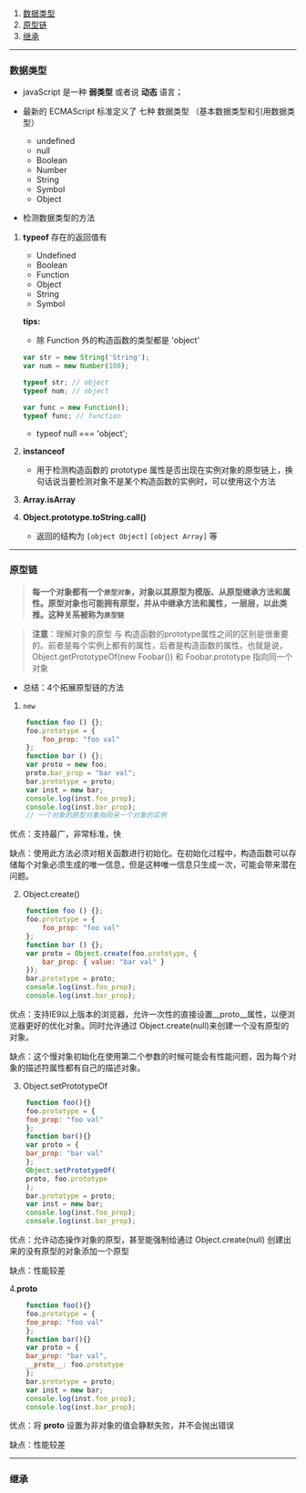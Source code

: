 1. [数据类型](###数据类型)
2. [原型链](###原型链)
3. [继承](###继承)


---

### 数据类型

- javaScript 是一种 **弱类型** 或者说 **动态** 语言；
- 最新的 ECMAScript 标准定义了 七种 数据类型 （基本数据类型和引用数据类型）
    - undefined
    - null
    - Boolean
    - Number
    - String
    - Symbol
    - Object
    
- 检测数据类型的方法
1. **typeof** 存在的返回值有
    - Undefined
    - Boolean
    - Function
    - Object
    - String
    - Symbol

    **tips:**
    - 除 Function 外的构造函数的类型都是 'object'
    ```js
    var str = new String('String');
    var num = new Number(100);

    typeof str; // object
    typeof num; // object

    var func = new Function();
    typeof func; // function
    ```
    - typeof null === 'object';

2. **instanceof**
    - 用于检测构造函数的 prototype 属性是否出现在实例对象的原型链上，换句话说当要检测对象不是某个构造函数的实例时，可以使用这个方法

3. **Array.isArray**
4. **Object.prototype.toString.call()**
    - 返回的结构为 `[object Object]` `[object Array]` 等


---

### 原型链

> **每一个对象都有一个`原型对象`，对象以其原型为模版、从原型继承方法和属性。原型对象也可能拥有原型，并从中继承方法和属性，一层层，以此类推。这种关系被称为`原型链`**

> **注意**：理解对象的原型 与 构造函数的prototype属性之间的区别是很重要的。前者是每个实例上都有的属性，后者是构造函数的属性。也就是说，Object.getPrototypeOf(new Foobar()) 和 Foobar.prototype 指向同一个对象

- 总结：4个拓展原型链的方法

1. `new`

```js
    function foo () {};
    foo.prototype = {
        foo_prop: "foo val"
    };
    function bar () {};
    var proto = new foo;
    proto.bar_prop = "bar val";
    bar.prototype = proto;
    var inst = new bar;
    console.log(inst.foo_prop);
    console.log(inst.bar_prop);
    // 一个对象的原型对象指向另一个对象的实例
```

优点：支持最广，非常标准，快

缺点：使用此方法必须对相关函数进行初始化。在初始化过程中，构造函数可以存储每个对象必须生成的唯一信息，但是这种唯一信息只生成一次，可能会带来潜在问题。

2. Object.create()

```js
    function foo () {};
    foo.prototype = {
        foo_prop: "foo val"
    };
    function bar () {};
    var proto = Object.create(foo.prototype, {
        bar_prop: { value: "bar val" }
    });
    bar.prototype = proto;
    console.log(inst.foo_prop);
    console.log(inst.bar_prop);
```
优点：支持IE9以上版本的浏览器，允许一次性的直接设置__proto__属性，以便浏览器更好的优化对象。同时允许通过 Object.create(null)来创建一个没有原型的对象。

缺点：这个慢对象初始化在使用第二个参数的时候可能会有性能问题，因为每个对象的描述符属性都有自己的描述对象。

3. Object.setPrototypeOf

```js
    function foo(){}
    foo.prototype = {
    foo_prop: "foo val"
    };
    function bar(){}
    var proto = {
    bar_prop: "bar val"
    };
    Object.setPrototypeOf(
    proto, foo.prototype
    );
    bar.prototype = proto;
    var inst = new bar;
    console.log(inst.foo_prop);
    console.log(inst.bar_prop);
```
优点：允许动态操作对象的原型，甚至能强制给通过 Object.create(null) 创建出来的没有原型的对象添加一个原型

缺点：性能较差

4.__proto__

```js
    function foo(){}
    foo.prototype = {
    foo_prop: "foo val"
    };
    function bar(){}
    var proto = {
    bar_prop: "bar val",
    __proto__: foo.prototype
    };
    bar.prototype = proto;
    var inst = new bar;
    console.log(inst.foo_prop);
    console.log(inst.bar_prop);
```

优点：将 __proto__ 设置为非对象的值会静默失败，并不会抛出错误

缺点：性能较差

---

### 继承

